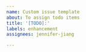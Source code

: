 ```yaml
---
name: Custom issue template
about: To assign todo items
title: '[TODO]:'
labels: enhancement
assignees: jennifer-jiang

---
```



